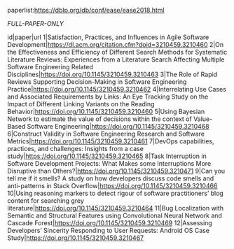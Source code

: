 paperlist:https://dblp.org/db/conf/ease/ease2018.html

*FULL-PAPER-ONLY*

id|paper|url
1|Satisfaction, Practices, and Influences in Agile Software Development|https://dl.acm.org/citation.cfm?doid=3210459.3210460
2|On the Effectiveness and Efficiency of Different Search Methods for Systematic Literature Reviews: Experiences from a Literature Search Affecting Multiple Software Engineering Related Disciplines|https://doi.org/10.1145/3210459.3210463
3|The Role of Rapid Reviews Supporting Decision-Making in Software Engineering Practice|https://doi.org/10.1145/3210459.3210462
4|Interrelating Use Cases and Associated Requirements by Links: An Eye Tracking Study on the Impact of Different Linking Variants on the Reading Behavior|https://doi.org/10.1145/3210459.3210460
5|Using Bayesian Network to estimate the value of decisions within the context of Value-Based Software Engineering|https://doi.org/10.1145/3210459.3210468
6|Construct Validity in Software Engineering Research and Software Metrics|https://doi.org/10.1145/3210459.3210461
7|DevOps capabilities, practices, and challenges: Insights from a case study|https://doi.org/10.1145/3210459.3210465
8|Task Interruption in Software Development Projects: What Makes some Interruptions More Disruptive than Others?|https://doi.org/10.1145/3210459.3210471
9|Can you tell me if it smells? A study on how developers discuss code smells and anti-patterns in Stack Overflow|https://doi.org/10.1145/3210459.3210466
10|Using reasoning markers to detect rigour of software practitioners’ blog content for searching grey literature|https://doi.org/10.1145/3210459.3210464
11|Bug Localization with Semantic and Structural Features using Convolutional Neural Network and Cascade Forest|https://doi.org/10.1145/3210459.3210469
12|Assessing Developers’ Sincerity Responding to User Requests: Android OS Case Study|https://doi.org/10.1145/3210459.3210467

